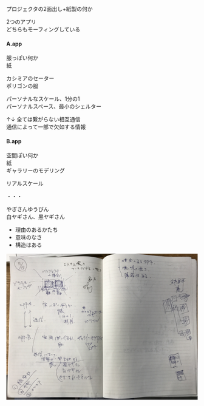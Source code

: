 プロジェクタの2面出し+紙製の何か  

2つのアプリ  
どちらもモーフィングしている  


#### A.app  

服っぽい何か  
紙  

カシミアのセーター  
ポリゴンの服  

パーソナルなスケール、1分の1  
パーソナルスペース、最小のシェルター  

↑↓ 全ては繋がらない相互通信  
通信によって一部で欠如する情報  

#### B.app  

空間ぽい何か  
紙  
ギャラリーのモデリング  

リアルスケール  

・・・  

やぎさんゆうびん  
白ヤギさん、黒ヤギさん  

- 理由のあるかたち  
- 意味のなさ  
- 構造はある  



![photo](photo/Sketch-01.jpg)

